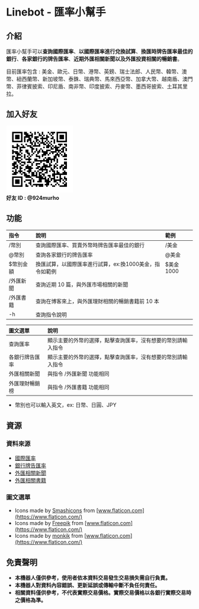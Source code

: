 # Linebot - 匯率小幫手
## 介紹
匯率小幫手可以**查詢國際匯率**、**以國際匯率進行兌換試算**、**換匯時牌告匯率最佳的銀行**、**各家銀行的牌告匯率**、**近期外匯相關新聞以及外匯投資相關的暢銷書**。  
  
目前匯率包含 : 美金、歐元、日幣、港幣、英鎊、瑞士法郎、人民幣、韓幣、澳幣、紐西蘭幣、新加坡幣、泰銖、瑞典幣、馬來西亞幣、加拿大幣、越南盾、澳門幣、菲律賓披索、印尼盾、南非幣、印度披索、丹麥幣、墨西哥披索、土耳其里拉。

## 加入好友
![image](https://raw.githubusercontent.com/jiang6145/Linebot-CurrencyExrate/master/images/QRcode.png)  
**好友 ID : @924murho**

## 功能
|指令|說明|範例|
|:---|:---|:---|
|/幣別|查詢國際匯率、買賣外幣時牌告匯率最佳的銀行|/美金|
|@幣別|查詢各家銀行的牌告匯率|@美金|
|$幣別金額|換匯試算，以國際匯率進行試算，ex:換1000美金，指令如範例|$美金1000|
|/外匯新聞|查詢近期 10 篇，與外匯市場相關的新聞|
|/外匯書籍|查詢在博客來上，與外匯理財相關的暢銷書籍前 10 本|
|-h|查詢指令說明|

|圖文選單|說明|
|:---|:---|
|查詢匯率|顯示主要的外幣的選擇，點擊查詢匯率，沒有想要的幣別請輸入指令|
|各銀行牌告匯率|顯示主要的外幣的選擇，點擊查詢匯率，沒有想要的幣別請輸入指令|
|外匯相關新聞|與指令 /外匯新聞 功能相同|
|外匯理財暢銷榜|與指令 /外匯書籍 功能相同|

- 幣別也可以輸入英文，ex: 日幣、日圓、JPY 
## 資源
### 資料來源
- [國際匯率](https://tw.rter.info/capi.php)
- [銀行牌告匯率](https://www.findrate.tw/USD/)
- [外匯相關新聞](https://news.cnyes.com/news/cat/forex?exp=a)
- [外匯相關書籍](https://www.books.com.tw/web/sys_bbotm/books/020907/?v=1&o=5)
### 圖文選單
- Icons made by [Smashicons](https://smashicons.com/) from [www.flaticon.com](https://www.flaticon.com/)
- Icons made by [Freepik](http://www.freepik.com/) from [www.flaticon.com](https://www.flaticon.com/)
- Icons made by [monkik](https://smashicons.com/) from [www.flaticon.com](https://www.flaticon.com/)

## 免責聲明
- **本機器人僅供參考，使用者依本資料交易發生交易損失需自行負責。**
- **本機器人對資料內容錯誤、更新延誤或傳輸中斷不負任何責任。**
- **相關資料僅供參考，不代表實際交易價格。實際交易價格以各銀行實際交易時之價格為準。**